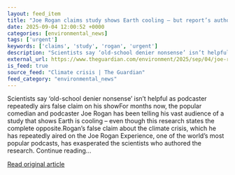 ```yaml
---
layout: feed_item
title: "Joe Rogan claims study shows Earth cooling – but report’s authors say he’s wrong"
date: 2025-09-04 12:00:52 +0000
categories: [environmental_news]
tags: ['urgent']
keywords: ['claims', 'study', 'rogan', 'urgent']
description: "Scientists say ‘old-school denier nonsense’ isn’t helpful as podcaster repeatedly airs false claim on his showFor months now, the popular comedian and podcas..."
external_url: https://www.theguardian.com/environment/2025/sep/04/joe-rogan-climate-cooling-misinformation
is_feed: true
source_feed: "Climate crisis | The Guardian"
feed_category: "environmental_news"
---
```


Scientists say ‘old-school denier nonsense’ isn’t helpful as podcaster repeatedly airs false claim on his showFor months now, the popular comedian and podcaster Joe Rogan has been telling his vast audience of a study that shows Earth is cooling – even though this research states the complete opposite.Rogan’s false claim about the climate crisis, which he has repeatedly aired on the Joe Rogan Experience, one of the world’s most popular podcasts, has exasperated the scientists who authored the research. Continue reading...

[Read original article](https://www.theguardian.com/environment/2025/sep/04/joe-rogan-climate-cooling-misinformation)
